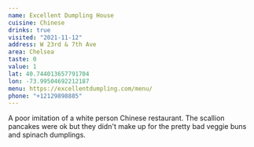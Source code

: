 ```yaml
---
name: Excellent Dumpling House
cuisine: Chinese
drinks: true
visited: "2021-11-12"
address: W 23rd & 7th Ave
area: Chelsea
taste: 0
value: 1
lat: 40.744013657791704
lon: -73.99504692212187
menu: https://excellentdumpling.com/menu/
phone: "+12129898885"
---
```


A poor imitation of a white person Chinese restaurant. The scallion pancakes were ok but they didn't make up for the pretty bad veggie buns and spinach dumplings.
